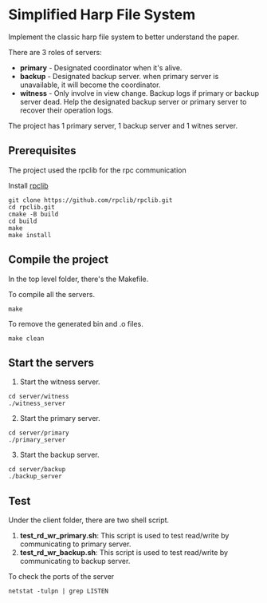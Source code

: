 # Simplified Harp File System

Implement the classic harp file system to better understand the paper.

There are 3 roles of servers:

* **primary** - Designated coordinator when it's alive.
* **backup** - Designated backup server. when primary server is unavailable, it will become the coordinator.
* **witness** - Only involve in view change. Backup logs if primary or backup server dead. Help the designated backup server or primary server to recover their operation logs.

The project has 1 primary server, 1 backup server and 1 witnes server.

## Prerequisites

The project used the rpclib for the rpc communication

Install [rpclib](github.com/rpclib/rpclib)

```
git clone https://github.com/rpclib/rpclib.git
cd rpclib.git
cmake -B build
cd build
make
make install
```
## Compile the project

In the top level folder, there's the Makefile.

To compile all the servers.

```
make
```

To remove the generated bin and .o files.

```
make clean
```

## Start the servers

1. Start the witness server.

```
cd server/witness
./witness_server
```

2. Start the primary server.

```
cd server/primary
./primary_server
```

3. Start the backup server.

```
cd server/backup
./backup_server
```

## Test

Under the client folder, there are two shell script.
1. **test_rd_wr_primary.sh**: This script is used to test read/write by communicating to primary server.
2. **test_rd_wr_backup.sh**: This script is used to test read/write by communicating to backup server.

To check the ports of the server

```
netstat -tulpn | grep LISTEN
```
